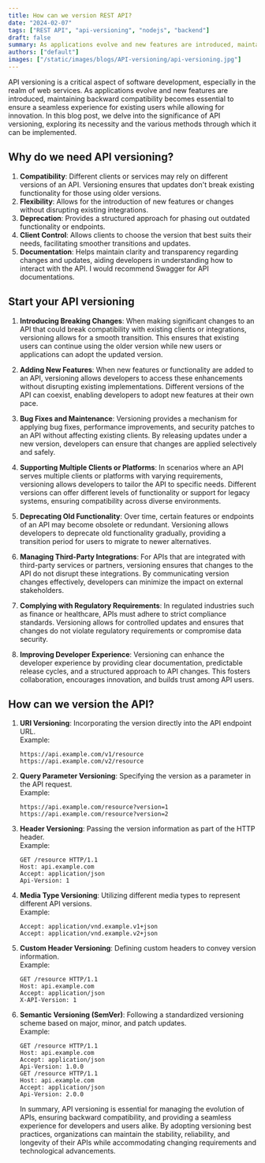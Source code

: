 ```yaml
---
title: How can we version REST API?
date: "2024-02-07"
tags: ["REST API", "api-versioning", "nodejs", "backend"]
draft: false
summary: As applications evolve and new features are introduced, maintaining backward compatibility becomes essential to ensure a seamless experience for existing users while allowing for innovation.
authors: ["default"]
images: ["/static/images/blogs/API-versioning/api-versioning.jpg"]
---
```


API versioning is a critical aspect of software development, especially in the realm of web services. As applications evolve and new features are introduced, maintaining backward compatibility becomes essential to ensure a seamless experience for existing users while allowing for innovation. In this blog post, we delve into the significance of API versioning, exploring its necessity and the various methods through which it can be implemented.

## Why do we need API versioning?

1. **Compatibility**: Different clients or services may rely on different versions of an API. Versioning ensures that updates don't break existing functionality for those using older versions.
2. **Flexibility**: Allows for the introduction of new features or changes without disrupting existing integrations.
3. **Deprecation**: Provides a structured approach for phasing out outdated functionality or endpoints.
4. **Client Control**: Allows clients to choose the version that best suits their needs, facilitating smoother transitions and updates.
5. **Documentation**: Helps maintain clarity and transparency regarding changes and updates, aiding developers in understanding how to interact with the API. I would recommend Swagger for API documentations.

## Start your API versioning

1. **Introducing Breaking Changes**: When making significant changes to an API that could break compatibility with existing clients or integrations, versioning allows for a smooth transition. This ensures that existing users can continue using the older version while new users or applications can adopt the updated version.

2. **Adding New Features**: When new features or functionality are added to an API, versioning allows developers to access these enhancements without disrupting existing implementations. Different versions of the API can coexist, enabling developers to adopt new features at their own pace.

3. **Bug Fixes and Maintenance**: Versioning provides a mechanism for applying bug fixes, performance improvements, and security patches to an API without affecting existing clients. By releasing updates under a new version, developers can ensure that changes are applied selectively and safely.

4. **Supporting Multiple Clients or Platforms**: In scenarios where an API serves multiple clients or platforms with varying requirements, versioning allows developers to tailor the API to specific needs. Different versions can offer different levels of functionality or support for legacy systems, ensuring compatibility across diverse environments.

5. **Deprecating Old Functionality**: Over time, certain features or endpoints of an API may become obsolete or redundant. Versioning allows developers to deprecate old functionality gradually, providing a transition period for users to migrate to newer alternatives.

6. **Managing Third-Party Integrations**: For APIs that are integrated with third-party services or partners, versioning ensures that changes to the API do not disrupt these integrations. By communicating version changes effectively, developers can minimize the impact on external stakeholders.

7. **Complying with Regulatory Requirements**: In regulated industries such as finance or healthcare, APIs must adhere to strict compliance standards. Versioning allows for controlled updates and ensures that changes do not violate regulatory requirements or compromise data security.

8. **Improving Developer Experience**: Versioning can enhance the developer experience by providing clear documentation, predictable release cycles, and a structured approach to API changes. This fosters collaboration, encourages innovation, and builds trust among API users.

## How can we version the API?

1. **URI Versioning**: Incorporating the version directly into the API endpoint URL.  
    Example:
   ```
   https://api.example.com/v1/resource
   https://api.example.com/v2/resource
   ```

2) **Query Parameter Versioning**: Specifying the version as a parameter in the API request.  
   Example:
   ```
   https://api.example.com/resource?version=1
   https://api.example.com/resource?version=2
   ```

3. **Header Versioning**: Passing the version information as part of the HTTP header.  
   Example:
   ```
   GET /resource HTTP/1.1
   Host: api.example.com
   Accept: application/json
   Api-Version: 1
   ```

4) **Media Type Versioning**: Utilizing different media types to represent different API versions.  
   Example:
   ```
   Accept: application/vnd.example.v1+json
   Accept: application/vnd.example.v2+json
   ```

5. **Custom Header Versioning**: Defining custom headers to convey version information.  
   Example:
   ```
   GET /resource HTTP/1.1
   Host: api.example.com
   Accept: application/json
   X-API-Version: 1
   ```

6) **Semantic Versioning (SemVer)**: Following a standardized versioning scheme based on major, minor, and patch updates.  
    Example:
   ```
   GET /resource HTTP/1.1
   Host: api.example.com
   Accept: application/json
   Api-Version: 1.0.0
   GET /resource HTTP/1.1
   Host: api.example.com
   Accept: application/json
   Api-Version: 2.0.0
   ```
   In summary, API versioning is essential for managing the evolution of APIs, ensuring backward compatibility, and providing a seamless experience for developers and users alike. By adopting versioning best practices, organizations can maintain the stability, reliability, and longevity of their APIs while accommodating changing requirements and technological advancements.
